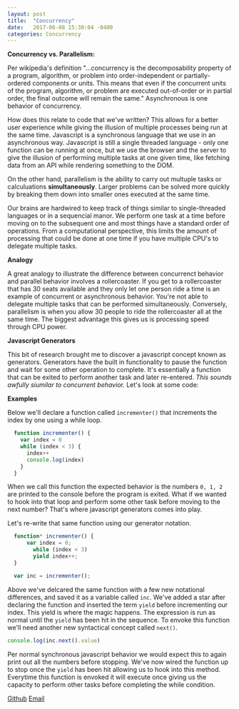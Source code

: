 ```yaml
---
layout: post
title:  "Concurrency"
date:   2017-06-08 15:30:04 -0400
categories: Concurrency
---
```


**Concurrency vs. Parallelism:**

Per wikipedia's definition "...concurrency is the decomposability property of a program, algorithm, or problem  into order-independent or partially-ordered components or units. This means that even if the concurrent units of the program, algorithm, or problem are executed out-of-order or in partial order, the final outcome will remain the same." Asynchronous is one behavior of concurrency.

How does this relate to code that we've written? This allows for a better user experience while giving the illusion of multiple processes being run at the same time. Javascript is a synchronous language that we use in an asynchronous way. Javascript is still a single threaded language - only one function can be running at once, but we use the browser and the server to give the illusion of performing multiple tasks at one given time, like fetching data from an API while rendering something to the DOM.

On the other hand, parallelism is the ability to carry out multuple tasks or calculuations **simultaneously**. Larger problems can be solved more quickly by breaking them down into smaller ones executed at the same time. 

Our brains are hardwired to keep track of things similar to single-threaded languages or in a sequencial manor. We perform one task at a time before moving on to the subsequent one and most things have a standard order of operations. From a computational perspective, this limits the amount of processing that could be done at one time if you have multiple CPU's to delegate multiple tasks. 

**Analogy**

A great analogy to illustrate the difference between concurrenct behavior and parallel behavior involves a rollercoaster. If you get to a rollercoaster that has 30 seats available and they only let one person ride a time is an example of concurrent or asynchronous behavior. You're not able to delegate multiple tasks that can be performed simultaneously. Conversely, parallelism is when you allow 30 people to ride the rollercoaster all at the same time. The biggest advantage this gives us is processing speed through CPU power.

**Javascript Generators**

This bit of research brought me to discover a javascript concept known as generators. Generators have the built in functionality to pause the function and wait for some other operation to complete. It's essentially a function that can be exited to perform another task and later re-entered.  *This sounds awfully siumilar to concurrent behavior.* Let's look at some code:

**Examples**

Below we'll declare a function called `incrementer()` that increments the index by one using a while loop.

```javascript
  function incrementer() {
    var index = 0
    while (index < 3) {
      index++
      console.log(index)
    }   
  }
```

When we call this function the expected behavior is the numbers `0, 1, 2` are printed to the console before the program is exited. What if we wanted to hook into that loop and perform some other task before moving to the next number? That's where javascript generators comes into play.

Let's re-write that same function using our generator notation.

```javascript
  function* incrementer() {
      var index = 0;
        while (index < 3)
        yield index++;
  }

  var inc = incrementer();
```

Above we've delcared the same function with a few new notational differences, and saved it as a variable called `inc`. We've added a star after declaring the function and inserted the term `yield` before incrementing our index. This yield is where the magic happens. The expression is run as normal until the `yield` has been hit in the sequence. To envoke this function we'll need another new syntactical concept called `next()`. 

```javascript
console.log(inc.next().value)
```

Per normal synchronous javascript behavior we would expect this to again print out all the numbers before stopping. We've now wired the function up to stop once the `yield` has been hit allowing us to hook into this method. Everytime this function is envoked it will execute once giving us the capacity to perform other tasks before completing the while condition.


[Github](https://github.com/rweber87)
[Email](rob.weber87@gmail.com)

<!-- Mapping for links :D [jekyll-docs]: https://jekyllrb.com/docs/home
[jekyll-gh]:   https://github.com/jekyll/jekyll
[jekyll-talk]: https://talk.jekyllrb.com/
 -->